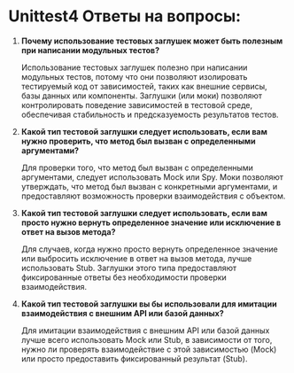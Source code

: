 # Unittest4 Ответы на вопросы:

1. **Почему использование тестовых заглушек может быть полезным при написании модульных тестов?**

   Использование тестовых заглушек полезно при написании модульных тестов, потому что они позволяют изолировать тестируемый код от зависимостей, таких как внешние сервисы, базы данных или компоненты. Заглушки (или моки) позволяют контролировать поведение зависимостей в тестовой среде, обеспечивая стабильность и предсказуемость результатов тестов.

2. **Какой тип тестовой заглушки следует использовать, если вам нужно проверить, что метод был вызван с определенными аргументами?**

   Для проверки того, что метод был вызван с определенными аргументами, следует использовать Mock или Spy. Моки позволяют утверждать, что метод был вызван с конкретными аргументами, и предоставляют возможность проверки взаимодействия с объектом.

3. **Какой тип тестовой заглушки следует использовать, если вам просто нужно вернуть определенное значение или исключение в ответ на вызов метода?**

   Для случаев, когда нужно просто вернуть определенное значение или выбросить исключение в ответ на вызов метода, лучше использовать Stub. Заглушки этого типа предоставляют фиксированные ответы без необходимости проверки взаимодействия.

4. **Какой тип тестовой заглушки вы бы использовали для имитации взаимодействия с внешним API или базой данных?**

   Для имитации взаимодействия с внешним API или базой данных лучше всего использовать Mock или Stub, в зависимости от того, нужно ли проверять взаимодействие с этой зависимостью (Mock) или просто предоставить фиксированный результат (Stub).

